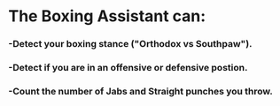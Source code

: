 # The Boxing Assistant can:

### -Detect your boxing stance ("Orthodox vs Southpaw").
### -Detect if you are in an offensive or defensive postion.
### -Count the number of Jabs and Straight punches you throw.
